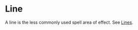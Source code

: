 # Line

A line is the less commonly used spell area of effect. See [Lines](Area%20of%20Effect%20(AOE).md#Lines).